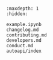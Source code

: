 ```{include} ../../README.md
```

```{toctree}
:maxdepth: 1
:hidden:

example.ipynb
changelog.md
contributing.md
developers.md
conduct.md
autoapi/index
```
